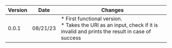 | Version | Date     | Changes                                                                                                                     |
|---------|----------|-----------------------------------------------------------------------------------------------------------------------------|
| 0.0.1   | 08/21/23 | * First functional version.<br>* Takes the URl as an input, check if it is invalid and prints the result in case of success |